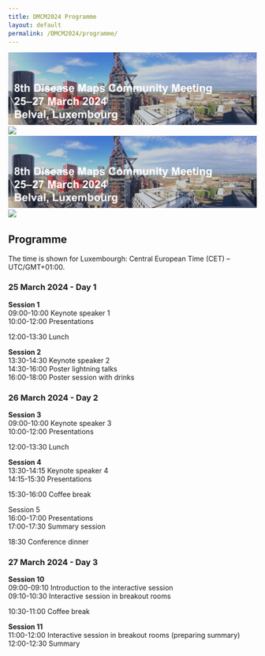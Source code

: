 ```yaml
---
title: DMCM2024 Programme
layout: default
permalink: /DMCM2024/programme/
---
```


<img src="/images/places/Belval08.jpg"/>

<img src="../Belval08.jpg"/>

<img src="Belval08.jpg"/>

<img src="/Belval08.jpg"/>


## Programme

The time is shown for Luxembourgh: Central European Time (CET) – UTC/GMT+01:00.

### 25 March 2024 - Day 1

**Session 1** \
09:00-10:00 Keynote speaker 1 \
10:00-12:00 Presentations

12:00-13:30 Lunch

**Session 2** \
13:30-14:30 Keynote speaker 2 \
14:30-16:00 Poster lightning talks \
16:00-18:00 Poster session with drinks

### 26 March 2024 - Day 2

**Session 3** \
09:00-10:00 Keynote speaker 3 \
10:00-12:00 Presentations

12:00-13:30 Lunch

**Session 4** \
13:30-14:15 Keynote speaker 4 \
14:15-15:30 Presentations

15:30-16:00 Coffee break

Session 5 \
16:00-17:00 Presentations \
17:00-17:30 Summary session

18:30	Conference dinner

### 27 March 2024 - Day 3

**Session 10** \
09:00-09:10 Introduction to the interactive session \
09:10-10:30 Interactive session in breakout rooms

10:30-11:00 Coffee break

**Session 11** \
11:00-12:00 Interactive session in breakout rooms (preparing summary) \
12:00-12:30 Summary

<!--
| **Session**   | **Time**       | **Activity**                                                |
|---------------|----------------|-------------------------------------------------------------|
| **Session 1** | 09:00-09:05    | **Welcome**<br>Martina Summer-Kutmon, Maastricht University, NL |
|               | 09:05-09:50    | **Keynote 1** |         
|    <br>       | 09:50-10:10    | **Talk 1: Alexander Mazein**<br>A guide ... |
|    <br>       | 10:10-10:30    | **Talk 2: Henning Hermjakob**<br>Reactome Disease Representation |
|    <br>       | 10:30-11:00    | Coffee break                                                |
| **Session 2** | 11:00-11:20    | **Talk 3: Marcio Acencio**<br>The SYSCID map: a graphical and computational resource of molecular<br>mechanisms across rheumatoid arthritis, systemic lupus erythematosus<br>and inflammatory bowel disease |
|    <br>       | 11:20-11:40    | **Talk 4: Marek Ostaszewski**<br>Visualization of  |
|    <br>       | 11:40-12:20    | **Keynote 2: Patrick Ruch**<br>HES-SO  |
|    <br>       | 12:20-12:30    | Introduction Tutorials                                      |
|    <br>       | 12:30-13:30    | Lunch                                                       |
| **Session 3** | 13:30-15:30    | **Tutorials**<br>T1: Ugur Dogrusoz - Collaborative construction and visual analysis<br>of biological pathways with Newt 4<br>T2: Michael Aichem - Analysis and Visual Exploration of Disease<br>Maps with LMME-DM<br>T3: Marek Ostaszewski - Curating building blocks for disease<br>maps with BioKC platform |
|    <br>       | 15:30-16:00    | Coffee break                                                |
| **Session 4** | 16:00-17:30    | Panel discussion<br>Poster lightning talks                  |
| **Session 5** | 17:30-         | Poster session with drinks                                  |
-->

